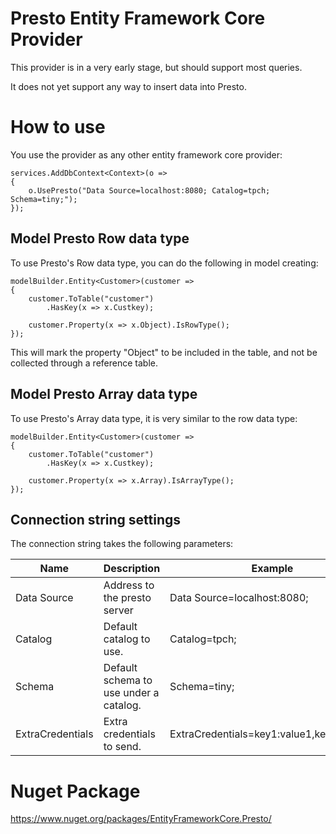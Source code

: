 # Presto Entity Framework Core Provider

This provider is in a very early stage, but should support most queries.

It does not yet support any way to insert data into Presto.

# How to use

You use the provider as any other entity framework core provider:

```
services.AddDbContext<Context>(o =>
{
    o.UsePresto("Data Source=localhost:8080; Catalog=tpch; Schema=tiny;");
});
```

## Model Presto Row data type

To use Presto's Row data type, you can do the following in model creating:

```
modelBuilder.Entity<Customer>(customer =>
{
    customer.ToTable("customer")
        .HasKey(x => x.Custkey);

    customer.Property(x => x.Object).IsRowType();
});
```

This will mark the property "Object" to be included in the table, and not be collected through a reference table.

## Model Presto Array data type

To use Presto's Array data type, it is very similar to the row data type:

```
modelBuilder.Entity<Customer>(customer =>
{
    customer.ToTable("customer")
        .HasKey(x => x.Custkey);

    customer.Property(x => x.Array).IsArrayType();
});
```


## Connection string settings

The connection string takes the following parameters:

| Name             | Description                            | Example                                   |
| ---------------- | -------------------------------------- | ----------------------------------------- |
| Data Source      | Address to the presto server           | Data Source=localhost:8080;               |
| Catalog          | Default catalog to use.                | Catalog=tpch;                             |
| Schema           | Default schema to use under a catalog. | Schema=tiny;                              |
| ExtraCredentials | Extra credentials to send.             | ExtraCredentials=key1:value1,key2:value2; |

# Nuget Package

https://www.nuget.org/packages/EntityFrameworkCore.Presto/

